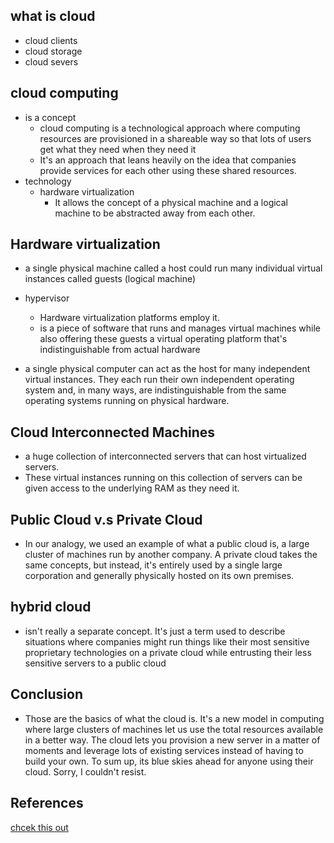 ## what is cloud
* cloud clients
* cloud storage
* cloud severs


## cloud computing
* is a concept
  * cloud computing is a technological approach where computing resources are provisioned in a shareable way so that lots of users get what they need when they need it
  * It's an approach that leans heavily on the idea that companies provide services for each other using these shared resources.
* technology
  * hardware virtualization
    * It allows the concept of a physical machine and a logical machine to be abstracted away from each other.


## Hardware virtualization
* a single physical machine called a host could run many individual virtual instances called guests (logical machine)
* hypervisor
  * Hardware virtualization platforms employ it.
  * is a piece of software that runs and manages virtual machines while also offering these guests a virtual operating platform that's indistinguishable from actual hardware

* a single physical computer can act as the host for many independent virtual instances. They each run their own independent operating system and, in many ways, are indistinguishable from the same operating systems running on physical hardware.

## Cloud Interconnected Machines

* a huge collection of interconnected servers that can host virtualized servers.
*  These virtual instances running on this collection of servers can be given access to the underlying RAM as they need it.


## Public Cloud v.s Private Cloud
*  In our analogy, we used an example of what a public cloud is, a large cluster of machines run by another company. A private cloud takes the same concepts, but instead, it's entirely used by a single large corporation and generally physically hosted on its own premises.

## hybrid cloud
* isn't really a separate concept. It's just a term used to describe situations where companies might run things like their most sensitive proprietary technologies on a private cloud while entrusting their less sensitive servers to a public cloud

## Conclusion
* Those are the basics of what the cloud is. It's a new model in computing where large clusters of machines let us use the total resources available in a better way. The cloud lets you provision a new server in a matter of moments and leverage lots of existing services instead of having to build your own. To sum up, its blue skies ahead for anyone using their cloud. Sorry, I couldn't resist.


## References
[chcek this out](https://www.w3schools.in/cloud-virtualization/hardware-virtualization/)
